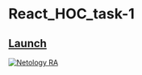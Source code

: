 # React_HOC_task-1

## [Launch](https://johnnystorm19.github.io/RA_HOC_task-1/)

[![Netology RA](https://github.com/JohnnyStorm19/RA_HOC_task-1/actions/workflows/web.yml/badge.svg)](https://github.com/JohnnyStorm19/RA_HOC_task-1/actions/workflows/web.yml)

